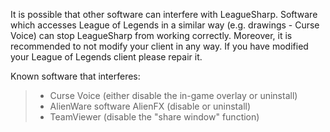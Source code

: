 It is possible that other software can interfere with LeagueSharp. Software which accesses League of Legends in a similar way (e.g. drawings - Curse Voice) can stop LeagueSharp from working correctly. Moreover, it is recommended to not modify your client in any way. If you have modified your League of Legends client please repair it.

Known software that interferes:
>- Curse Voice (either disable the in-game overlay or uninstall)
> - AlienWare software AlienFX (disable or uninstall)
>- TeamViewer (disable the "share window" function)